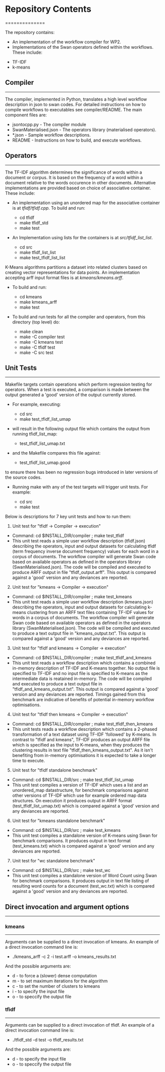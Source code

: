 # Repository Contents
==============

The repository contains:
* An implementation of the workflow compiler for WP2. 
* Implementations of the Swan operators defined within the workflows.  These include:
-	TF-IDF
-	k-means

## Compiler
--------------

The compiler, implemented in Python, translates a high level workflow description in json to swan codes.  For detailed instructions on how to compile workflows to executables see compiler/README.  The main component files are:
- jsontocpp.py - The compiler module
- SwanMaterialised.json - The operators library (materialised operators).
- *.json - Sample workflow descriptions.
- README - Instructions on how to build, and execute workflows.

## Operators
--------------

The TF-IDF algorithm determines the significance of words within a document or corpus.  It is based on the frequency of a word within a document relative to the words occurence in other documents.  Alternative implementations are provided based on choice of associative container.  These include:

- An implementation using an unordered map for the associative container is at *tfidf/tfidf.cpp*. To build and run:
    - cd tfidf
    - make tfidf_std
    - make test

- An Implementation using lists for the containers is at *src/tfidf_list_list*.
    - cd src
    - make tfidf_list_list
    - make test_tfidf_list_list

K-Means algorithms partitions a dataset into related clusters based on creating vector representations for data points.  An implementation accepting arff input format files is at *kmeans/kmeans.arff*. 

- To build and run:
    - cd kmeans
    - make kmeans_arff
    - make test

- To build and run tests for all the compiler and operators,  from this directory (top level) do:
    - make clean
    - make -C compiler test
    - make -C kmeans test
    - make -C tfidf test
    - make -C src test

## Unit Tests
----------

Makefile targets contain operations which perform regression testing for operators.  When a test is executed, a comparison is made between the output generated a 'good' version of the output currently stored.
- For example, executing:
    - cd src
    - make test_tfidf_list_umap

- will result in the following output file which contains the output from running tfidf_list_map:
    - test_tfidf_list_umap.txt

- and the Makefile compares this file against:
    - test_tfidf_list_umap.good 

to ensure there has been no regression bugs introduced in later versions of the source codes.
   
- Running make with any of the test targets will trigger unit tests. For example:

   - cd src
   - make test

Below is descriptions for 7 key unit tests and how to run them:

1. Unit test for  "tfidf -> Compiler -> execution"
  - Command: cd $INSTALL_DIR/compiler ; make test_tfidf
  - This unit test reads a simple user workflow description (tfidf.json) describing the operators, input and output datasets for calculating tfidf (term frequency inverse document frequency) values for each word in a corpus of documents.  The workflow compiler will generate Swan code based on available operators as defined in the operators library (SwanMaterialised.json).  The code will be compiled and executed to produce ARFF output in file "tfidf_output.arff".  This output is compared against a 'good' version and any deviances are reported.

2. Unit test for  "kmeans -> Compiler -> execution"
  - Command: cd $INSTALL_DIR/compiler ; make test_kmeans
  - This unit test reads a simple user workflow description (kmeans.json) describing the operators, input and output datasets for calculating k-means clustering from an ARFF text files containing TF-IDF values for words in a corpus of documents.  The workflow compiler will generate Swan code based on available operators as defined in the operators library (SwanMaterialised.json).  The code will be compiled and executed to produce a text output file in "kmeans_output.txt".  This output is compared against a 'good' version and any deviances are reported.

3. Unit test for  "tfidf and kmeans -> Compiler -> execution"
  - Command: cd $INSTALL_DIR/compiler ; make test_tfidf_and_kmeans
  - This unit test reads a workflow description which contains a combined in-memory description of TF-IDF and K-means together.  No output file is specified to TF-IDF and no input file is specified to K-means as the intermediate data is reatained in-memory.  The code will be compiled and executed to produce a text output file in "tfidf_and_kmeans_output.txt".  This output is compared against a 'good' version and any deviances are reported.  Timings gained from this benchmark are indicative of benefits of potential in-memory workflow optimisations.

4. Unit test for  "tfidf then kmeans -> Compiler -> execution"
  - Command: cd $INSTALL_DIR/compiler ; make test_tfidf_then_kmeans
  - This unit tests reads a workflow description which contains a 2-phased transformation of a text dataset using TF-IDF 'followed' by K-means.  In contrast to "tfidf and kmeans", TF-IDF produces an output ARFF file which is specified as the input to K-means, when they produces the clustering results in text file "tfidf_then_kmeans_output.txt".  As it isn't benefiting from in-memory optimisations it is expected to take a longer time to execute.

5. Unit test for "tfidf standalone benchmark"
  - Command: cd $INSTALL_DIR/src ; make test_tfidf_list_umap
  - This unit test compiles a version of TF-IDF which uses a list and an unordered_map datastructure, for benchmark comparisons against other versions of TF-IDF which use for example ordered map data structures.  On execution it produces output in ARFF format (test_tfidf_list_umap.txt) which is compared against a 'good' version and any deviances are reported.

6. Unit test for "kmeans standalone benchmark"
  - Command: cd $INSTALL_DIR/src ; make test_kmeans
  - This unit test compiles a standalone version of K-means using Swan for benchmark comparisons.  It produces output in text format (test_kmeans.txt) which is compared against a 'good' version and any deviances are reported.

7. Unit test for "wc standalone benchmark"
  - Command: cd $INSTALL_DIR/src ; make test_wc
  - This unit test compiles a standalone version of Word Count using Swan for benchmark comparisons.  It produces output in text file listing of resulting word counts for a document (test_wc.txt) which is compared against a 'good' version and any deviances are reported.


## Direct invocation and argument options
--------------------------------------

### kmeans
------
Arguments can be supplied to a direct invocation of kmeans.  An example of a direct invocation command line is:
 - ./kmeans_arff -c 2 -i test.arff -o kmeans_results.txt

And the possible arguments are:
 - d \- to force a (slower) dense computation
 - m \- to set maximum iterations for the algorithm
 - c \- to set the number of clusters to kmeans
 - i \- to specify the input file
 - o \- to speccify the output file
 
### tfidf
-----
Arguments can be supplied to a direct invocation of tfidf.  An example of a direct invocation command line is:
 - ./tfidf_std -d test -o tfidf_results.txt

And the possible arguments are:
 - d \- to specify the input file
 - o \- to speccify the output file
